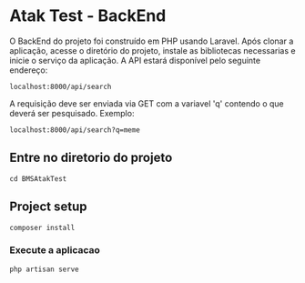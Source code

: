 # Atak Test - BackEnd

O BackEnd do projeto foi construído em PHP usando Laravel. Após clonar a aplicação, acesse o diretório do projeto, instale as bibliotecas necessarias e inicie o serviço da aplicação.
A API estará disponível pelo seguinte endereço:
```
localhost:8000/api/search
```
A requisição deve ser enviada via GET com a variavel 'q' contendo o que deverá ser pesquisado. Exemplo:
```
localhost:8000/api/search?q=meme
```

## Entre no diretorio do projeto
```
cd BMSAtakTest
```

## Project setup
```
composer install
```

### Execute a aplicacao
```
php artisan serve
```

